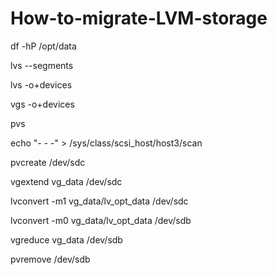 # How-to-migrate-LVM-storage

df -hP /opt/data

lvs --segments

lvs -o+devices

vgs -o+devices

pvs

echo "- - -" > /sys/class/scsi_host/host3/scan

pvcreate /dev/sdc

vgextend vg_data /dev/sdc

lvconvert -m1 vg_data/lv_opt_data /dev/sdc

lvconvert -m0 vg_data/lv_opt_data /dev/sdb

vgreduce vg_data /dev/sdb

pvremove /dev/sdb

